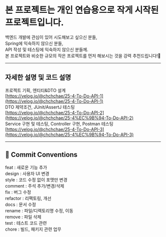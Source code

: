 # 본 프로젝트는 개인 연습용으로 작게 시작된 프로젝트입니다.
백엔드 개발에 관심이 있어 시도해보고 싶으신 분들,   
Spring에 익숙하지 않으신 분들,   
API 작성 및 테스팅에 익숙하지 않으신 분들께.  
본 프로젝트와 비슷한 규모의 작은 프로젝트를 먼저 해보시는 것을 강력 추천드립니다!💪

---

## 자세한 설명 및 코드 설명
프로젝트 기획, 엔티티&DTO 설계  
[https://velog.io/@chchchae/25-4-To-Do-API-1](https://velog.io/@chchchae/25-4-To-Do-API-1)  
DTO 제약조건, JUnit/AssertJ 테스팅  
[https://velog.io/@chchchae/25-4-To-Do-API-2](https://velog.io/@chchchae/25-4%EC%9B%94-To-Do-API-2)  
Service 구현 및 테스팅, Controller 구현, Postman 테스팅   
[https://velog.io/@chchchae/25-4-To-Do-API-3](https://velog.io/@chchchae/25-4%EC%9B%94-To-Do-API-3)  

---

## 📌 Commit Conventions
feat : 새로운 기능 추가  
design : 사용자 UI 변경  
style : 코드 수정 없이 포맷만 변경   
comment : 주석 추가/변경/삭제  
fix : 버그 수정  
refactor : 리팩토링, 개선   
docs : 문서 수정  
rename : 파일/디렉토리명 수정, 이동  
remove : 파일 삭제  
test : 테스트 코드 관련   
chore : 빌드, 패키지 관련 업무   
